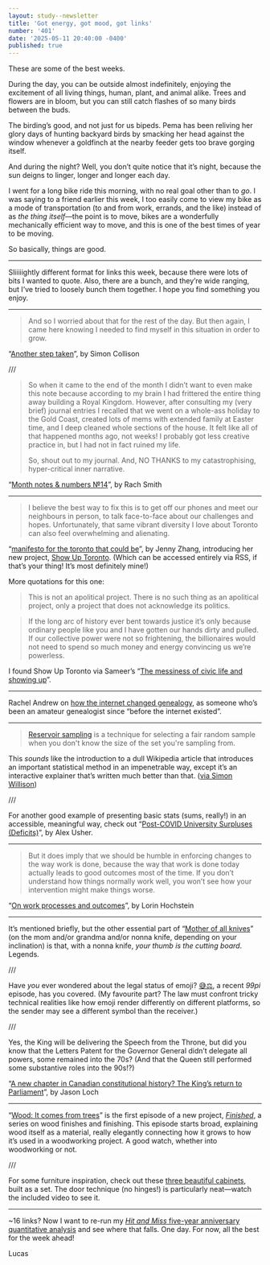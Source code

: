 ```yaml
---
layout: study--newsletter
title: 'Got energy, got mood, got links'
number: '401'
date: '2025-05-11 20:40:00 -0400'
published: true
---
```


These are some of the best weeks.

During the day, you can be outside almost indefinitely, enjoying the excitement of all living things, human, plant, and animal alike. Trees and flowers are in bloom, but you can still catch flashes of so many birds between the buds.

The birding’s good, and not just for us bipeds. Pema has been reliving her glory days of hunting backyard birds by smacking her head against the window whenever a goldfinch at the nearby feeder gets too brave gorging itself.

And during the night? Well, you don’t quite notice that it’s night, because the sun deigns to linger, longer and longer each day. 

I went for a long bike ride this morning, with no real goal other than to _go_. I was saying to a friend earlier this week, I too easily come to view my bike as a mode of transportation (to and from work, errands, and the like) instead of as _the thing itself_—the point is to move, bikes are a wonderfully mechanically efficient way to move, and this is one of the best times of year to be moving.

So basically, things are good.

***

Sliiiiightly different format for links this week, because there were lots of bits I wanted to quote. Also, there are a bunch, and they’re wide ranging, but I’ve tried to loosely bunch them together. I hope you find something you enjoy.

***

> And so I worried about that for the rest of the day. But then again, I came here knowing I needed to find myself in this situation in order to grow.

“[Another step taken](https://colly.com/journal/another-step-taken)”, by Simon Collison

///

> So when it came to the end of the month I didn’t want to even make this note because according to my brain I had frittered the entire thing away building a Royal Kingdom. However, after consulting my (very brief) journal entries I recalled that we went on a whole-ass holiday to the Gold Coast, created lots of mems with extended family at Easter time, and I deep cleaned whole sections of the house. It felt like all of that happened months ago, not weeks! I probably got less creative practice in, but I had not in fact ruined my life.
>
> So, shout out to my journal. And, NO THANKS to my catastrophising, hyper-critical inner narrative.

“[Month notes & numbers №14](https://rachsmith.com/mnnm-14/)”, by Rach Smith

***

> I believe the best way to fix this is to get off our phones and meet our neighbours in person, to talk face-to-face about our challenges and hopes. Unfortunately, that same vibrant diversity I love about Toronto can also feel overwhelming and alienating.

“[manifesto for the toronto that could be](https://phirephoenix.com/blog/2025-05-05/show-up)”, by Jenny Zhang, introducing her new project, [Show Up Toronto](https://showuptoronto.ca/). (Which can be accessed entirely via RSS, if that’s your thing! It’s most definitely mine!)

More quotations for this one:

> This is not an apolitical project. There is no such thing as an apolitical project, only a project that does not acknowledge its politics.

> If the long arc of history ever bent towards justice it’s only because ordinary people like you and I have gotten our hands dirty and pulled. If our collective power were not so frightening, the billionaires would not need to spend so much money and energy convincing us we’re powerless.

I found Show Up Toronto via Sameer’s “[The messiness of civic life and showing up](https://www.inthemargins.ca/civic-life-showing-up)”.

***

Rachel Andrew on [how the internet changed genealogy](https://rachelandrew.co.uk/archives/2025/05/10/a-matter-of-fact/), as someone who’s been an amateur genealogist since “before the internet existed”.

***

> [Reservoir sampling](https://samwho.dev/reservoir-sampling/) is a technique for selecting a fair random sample when you don't know the size of the set you're sampling from.

This _sounds_ like the introduction to a dull Wikipedia article that introduces an important statistical method in an impenetrable way, except it’s an interactive explainer that’s written much better than that. ([via Simon Willison](https://simonwillison.net/2025/May/8/reservoir-sampling/))

///

For another good example of presenting basic stats (sums, really!) in an accessible, meaningful way, check out “[Post-COVID University Surpluses (Deficits)](https://higheredstrategy.com/post-covid-university-surpluses-deficits/)”, by Alex Usher.

***

> But it does imply that we should be humble in enforcing changes to the way work is done, because the way that work is done today actually leads to good outcomes most of the time. If you don’t understand how things normally work well, you won’t see how your intervention might make things worse.

“[On work processes and outcomes](https://surfingcomplexity.blog/2025/05/10/on-work-processes-and-outcomes/)”, by Lorin Hochstein

***

It’s mentioned briefly, but the other essential part of “[Mother of all knives](https://www.theglobeandmail.com/gift/27602ea8006269cbbc1c17fb5cd3e556fdc5449a87027a1be993352938c26c9b/3V6DTTSPB5FVROVLSVNCRMAPKM/)” (on the mom and/or grandma and/or nonna knife, depending on your inclination) is that, with a nonna knife, _your thumb is the cutting board_. Legends.

///

Have _you_ ever wondered about the legal status of emoji? [😅⚖️](https://99percentinvisible.org/episode/626-emoji-law/), a recent _99pi_ episode, has you covered. (My favourite part? The law must confront tricky technical realities like how emoji render differently on different platforms, so the sender may see a different symbol than the receiver.)

///

Yes, the King will be delivering the Speech from the Throne, but did you know that the Letters Patent for the Governor General didn’t delegate all powers, some remained into the 70s? (And that the Queen still performed some substantive roles into the 90s!?) 

“[A new chapter in Canadian constitutional history? The King’s return to Parliament](https://venerablepuzzle.wordpress.com/2025/05/05/a-new-chapter-in-canadian-constitutional-history-the-kings-return-to-parliament/)”, by Jason Loch

***

“[Wood: It comes from trees](https://finishedseries.com/episodes/episode1.html)” is the first episode of a new project, [_Finished_](https://finishedseries.com/), a series on wood finishes and finishing. This episode starts broad, explaining wood itself as a material, really elegantly connecting how it grows to how it’s used in a woodworking project. A good watch, whether into woodworking or not.

///

For some furniture inspiration, check out these [three beautiful cabinets](https://www.bigsandwoodworking.com/modular-tansu-final-post/), built as a set. The door technique (no hinges!) is particularly neat—watch the included video to see it.

***

~16 links? Now I want to re-run my [_Hit and Miss_ five-year anniversary quantitative analysis](https://lucascherkewski.com/study/hit-miss-fifth-anniversary-analysis/) and see where that falls. One day. For now, all the best for the week ahead!

Lucas
